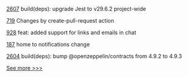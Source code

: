 
[2607](https://github.com/hyperledger/cacti/pull/2607) build(deps): upgrade Jest to v29.6.2 project-wide

[719](https://github.com/hyperledger/aries-agent-test-harness/pull/719) Changes by create-pull-request action

[928](https://github.com/hyperledger/aries-mobile-agent-react-native/pull/928) feat: added support for links and emails in chat

[187](https://github.com/hyperledger/aries-mobile-test-harness/pull/187) home to notifications change

[2604](https://github.com/hyperledger/cacti/pull/2604) build(deps): bump @openzeppelin/contracts from 4.9.2 to 4.9.3


[See more >>>](https://start-here.hyperledger.org/pull-requests)
